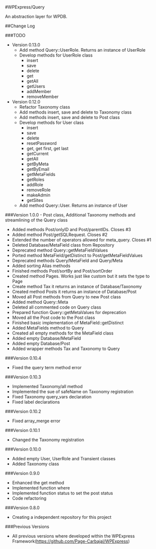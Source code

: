 #WPExpress/Query

An abstraction layer for WPDB.
 
##Change Log


###TODO

- Version 0.13.0
    - Add method Query::UserRole. Returns an instance of UserRole
    - Develop methods for UserRole class
        - insert
        - save
        - delete
        - get
        - getAll
        - getUsers
        - addMember
        - removeMember
- Version 0.12.0 
    - Refactor Taxonomy class
    - Add methods insert, save and delete to Taxonomy class
    - Add methods insert, save and delete to Post class
    - Develop methods for User class
        - insert
        - save
        - delete
        - resetPassword
        - get, get first, get last
        - getCurrent
        - getAll
        - getByMeta
        - getByEmail
        - getMetaFields
        - getRoles
        - addRole
        - removeRole
        - makeAdmin
        - getSites
    - Add method Query::User. Returns an instance of User


###Version 1.0.0 - Post class, Additional Taxonomy methods and streamlining of the Query class

- Added methods Post/onlyID and Post/parentIDs. Closes #3
- Added method Post/getSQLRequest. Closes #2
- Extended the number of operators allowed for meta_query. Closes #1
- Deleted Database/MetaField class from Repository
- Deprecated method Query::getMetaFieldValues
- Ported method MetaField/getDistinct to Post/getMetaFieldValues
- Deprecated methods Query/MetaField and Query/Meta
- Added sorting Alias methods 
- Finished methods Post/sortBy and Post/sortOrder
- Created method Pages. Works just like custom but it sets the type to Page
- Create method Tax it returns an instance of Database/Taxonomy 
- Created method Posts it returns an instance of Database/Post
- Moved all Post methods from Query to new Post class
- Added method Query::Meta
- Deleted all commented code on Query class
- Prepared function Query::getMetaValues for deprecation
- Moved all the Post code to the Post class
- Finished basic implementation of MetaField::getDistinct 
- Added MetaFields method to Query
- Created all empty methods for the MetaField class  
- Added empty Database/MetaField
- Added empty Database/Post
- Added wrapper methods Tax and Taxonomy to Query


###Version 0.10.4

- Fixed the query term method error 

###Version 0.10.3

- Implemented Taxonomy/all method
- Implemented the sue of safeName on Taxonomy registration
- Fixed Taxonomy query_vars declaration
- Fixed label declarations


###Version 0.10.2

- Fixed array_merge error


###Version 0.10.1

- Changed the Taxonomy registration


###Version 0.10.0

- Added empty User, UserRole and Transient classes 
- Added Taxonomy class


###Version 0.9.0

- Enhanced the get method
- Implemented function where
- Implemented function status to set the post status
- Code refactoring

###Version 0.8.0 

- Creating a independent repository for this project

###Previous Versions

- All previous versions where developed within the WPExpress Framework(https://github.com/Page-Carbajal/WPExpress)

